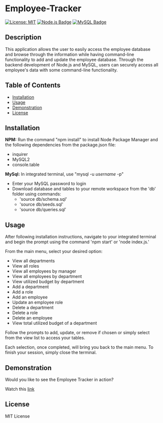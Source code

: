 # Employee-Tracker
[![License: MIT](https://img.shields.io/badge/License-MIT-yellow.svg)](https://opensource.org/licenses/MIT) 
[![Node.js Badge](https://img.shields.io/badge/Node.js-393?logo=nodedotjs&logoColor=fff&style=flat)](https://nodejs.org/en) 
[![MySQL Badge](https://img.shields.io/badge/MySQL-4479A1?logo=mysql&logoColor=fff&style=flat)](https://www.npmjs.com/package/mysql2)
## Description

This application allows the user to easily access the employee database and browse through the information while having command-line functionality to add and update the employee database. Through the backend development of Node.js and MySQL, users can securely access all employee's data with some command-line functionality.

## Table of Contents
- [Installation](#installation)
- [Usage](#usage)
- [Demonstration](#demonstration)
- [License](#license)

## Installation
**NPM:** Run the command "npm install" to install Node Package Manager and the following dependencies from the package.json file:
* inquirer
* MySQL2
* console.table

**MySql:** In integrated terminal, use "mysql -u *username* -p"
* Enter your MySQL password to login
* Download database and tables to your remote workspace from the 'db' folder using commands:
    * 'source db/schema.sql'
    * 'source db/seeds.sql'
    * 'source db/queries.sql'
## Usage

After following installation instructions, navigate to your integrated terminal and begin the prompt using the command 'npm start' or 'node index.js.'

From the main menu, select your desired option:
* View all departments
* View all roles
* View all employees by manager
* View all employees by department
* View utilized budget by department
* Add a department
* Add a role
* Add an employee
* Update an employee role
* Delete a department
* Delete a role
* Delete an employee
* View total utilized budget of a department

Follow the prompts to add, update, or remove if chosen or simply select from the view list to access your tables.

Each selection, once completed, will bring you back to the main menu. To finish your session, simply close the terminal.

## Demonstration
Would you like to see the Employee Tracker in action?

Watch this [link](https://www.loom.com/share/feb0bf4fcb45455e8ea26e1be51e5932?sid=a5c0194f-a988-48c2-8940-766cc7d28e7b)



## License

MIT License

